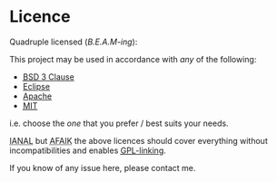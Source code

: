 # Licence

Quadruple licensed (_B.E.A.M-ing_):

This project may be used in accordance with _any_ of the following:
 
* <a href="https://opensource.org/licenses/BSD-3-Clause"><abbr title="Berkeley Software Distribution">BSD</abbr> 3 Clause</a>
* <a href="https://www.eclipse.org/legal/epl-v10.html">Eclipse</a>
* <a href="https://www.apache.org/licenses/LICENSE-2.0">Apache</a>
* <a href="https://www.opensource.org/licenses/MIT"><abbr title="Massachusetts Institute of Technology">MIT</abbr></a>

i.e. choose the _one_ that you prefer / best suits your needs.

<abbr title="I am not a lawyer">IANAL</abbr> but 
<abbr title="As far as I know">AFAIK</abbr> the above licences should cover everything without incompatibilities and enables 
<a href="https://en.wikipedia.org/wiki/GPL_linking_exception"><abbr title="GNU General Public License">GPL</abbr>-linking</a>.


If you know of any issue here, please contact me. 